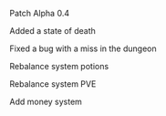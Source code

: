 
Patch Alpha 0.4

Added a state of death

Fixed a bug with a miss in the dungeon

Rebalance system potions

Rebalance system PVE

Add money system
